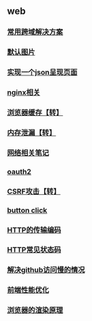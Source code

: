 <!-- --- -->
<!-- sidebar: false -->
<!-- --- -->
## web ##
### [常用跨域解决方案](./cors)
### [默认图片](./image)
### [实现一个json呈现页面](./json)
### [nginx相关](./nginx)
### [浏览器缓存【转】](./cache)
### [内存泄漏【转】](https://blog.csdn.net/muzidigbig/article/details/100169801)
### [网络相关笔记](./http)
### [oauth2](./oauth2)
### [CSRF攻击【转】](./CSRF)
### [button click](./click)
### [HTTP的传输编码](./transferEncoding)
### [HTTP常见状态码](./status)
### [解决github访问慢的情况](./github)
### [前端性能优化](./performance)
### [浏览器的渲染原理](./browser)

